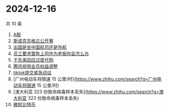# 2024-12-16

共 10 条

<!-- BEGIN ZHIHUSEARCH -->
<!-- 最后更新时间 Mon Dec 16 2024 00:16:27 GMT+0800 (China Standard Time) -->
1. [A股](https://www.zhihu.com/search?q=A股)
1. [斯诺克苏格兰公开赛](https://www.zhihu.com/search?q=斯诺克苏格兰公开赛)
1. [出国是坐中国航司还是外航](https://www.zhihu.com/search?q=出国是坐中国航司还是外航)
1. [员工要求罢免上司作为老板你会怎么办](https://www.zhihu.com/search?q=员工要求罢免上司作为老板你会怎么办)
1. [于东来回应过度代购](https://www.zhihu.com/search?q=于东来回应过度代购)
1. [腾讯视频会员权益调整](https://www.zhihu.com/search?q=腾讯视频会员权益调整)
1. [tiktok提交紧急动议](https://www.zhihu.com/search?q=tiktok提交紧急动议)
1. [广州电动车将限速 15 公里/时](https://www.zhihu.com/search?q=广州电动车将限速 15 公里/时)
1. [澳大利亚 323 份致命病毒样本丢失](https://www.zhihu.com/search?q=澳大利亚 323 份致命病毒样本丢失)
1. [微软比特币](https://www.zhihu.com/search?q=微软比特币)
<!-- END ZHIHUSEARCH -->
